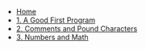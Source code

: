 <!-- docs/_sidebar.md -->

* [Home](/)
* [1. A Good First Program](lessons/ex01.md)
* [2. Comments and Pound Characters](lessons/ex02.md)
* [3. Numbers and Math](lessons/ex03.md)